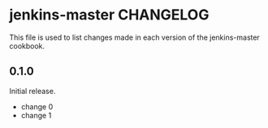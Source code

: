 # jenkins-master CHANGELOG

This file is used to list changes made in each version of the jenkins-master cookbook.

## 0.1.0

Initial release.

- change 0
- change 1
